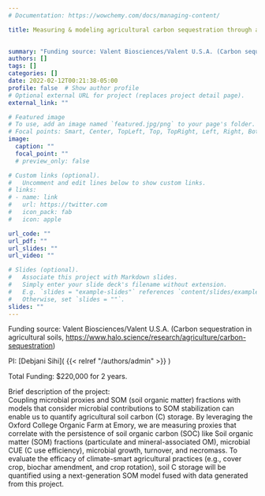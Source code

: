 ```yaml
---
# Documentation: https://wowchemy.com/docs/managing-content/

title: Measuring & modeling agricultural carbon sequestration through a microbial lens

 
summary: "Funding source: Valent Biosciences/Valent U.S.A. (Carbon sequestration in agricultural soils, https://www.halo.science/research/agriculture/carbon-sequestration)"
authors: []
tags: []
categories: []
date: 2022-02-12T00:21:38-05:00
profile: false  # Show author profile
# Optional external URL for project (replaces project detail page).
external_link: ""

# Featured image
# To use, add an image named `featured.jpg/png` to your page's folder.
# Focal points: Smart, Center, TopLeft, Top, TopRight, Left, Right, BottomLeft, Bottom, BottomRight.
image:
  caption: ""
  focal_point: ""
  # preview_only: false

# Custom links (optional).
#   Uncomment and edit lines below to show custom links.
# links:
# - name: link
#   url: https://twitter.com
#   icon_pack: fab
#   icon: apple

url_code: ""
url_pdf: ""
url_slides: ""
url_video: ""

# Slides (optional).
#   Associate this project with Markdown slides.
#   Simply enter your slide deck's filename without extension.
#   E.g. `slides = "example-slides"` references `content/slides/example-slides.md`.
#   Otherwise, set `slides = ""`.
slides: ""
---
```

Funding source: Valent Biosciences/Valent U.S.A. (Carbon sequestration in agricultural soils, https://www.halo.science/research/agriculture/carbon-sequestration)

PI: [Debjani Sihi]( {{< relref "/authors/admin" >}} )

Total Funding: $220,000 for 2 years.


Brief description of the project:\
Coupling microbial proxies and SOM (soil organic matter) fractions with models that consider microbial contributions to SOM stabilization can enable us to quantify agricultural soil carbon (C) storage. By leveraging the Oxford College Organic Farm at Emory, we are measuring proxies that correlate with the persistence of soil organic carbon (SOC) like Soil organic matter (SOM) fractions (particulate and mineral-associated OM), microbial CUE (C use efficiency), microbial growth, turnover, and necromass. To evaluate the efficacy of climate-smart agricultural practices (e.g., cover crop, biochar amendment, and crop rotation), soil C storage will be quantified using a next-generation SOM model fused with data generated from this project.

[comment]: <> ( {{< figure src="Valent Project.jpg" >}} )

[comment]: <> (This is a comment, it will not be included)

<p>&nbsp;</p>




